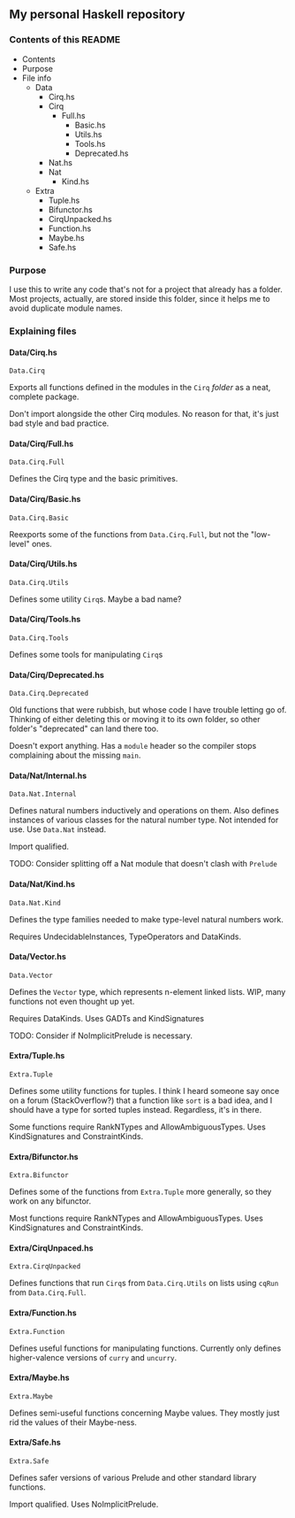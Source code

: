## My personal Haskell repository

### Contents of this README

* Contents
* Purpose
* File info
  * Data
    * Cirq.hs
    * Cirq
      * Full.hs
        * Basic.hs
        * Utils.hs
        * Tools.hs
        * Deprecated.hs
    * Nat.hs
    * Nat
      * Kind.hs
  * Extra
    * Tuple.hs
    * Bifunctor.hs
    * CirqUnpacked.hs
    * Function.hs
    * Maybe.hs
    * Safe.hs

### Purpose

I use this to write any code that's not for a project that already has a folder.
Most projects, actually, are stored inside this folder, since it helps me to avoid duplicate module names.

### Explaining files

#### Data/Cirq.hs

`Data.Cirq`

Exports all functions defined in the modules in the `Cirq` *folder* as a neat, complete package.

Don't import alongside the other Cirq modules.
No reason for that, it's just bad style and bad practice.

#### Data/Cirq/Full.hs

`Data.Cirq.Full`

Defines the Cirq type and the basic primitives.

#### Data/Cirq/Basic.hs

`Data.Cirq.Basic`

Reexports some of the functions from `Data.Cirq.Full`, but not the "low-level" ones.

#### Data/Cirq/Utils.hs

`Data.Cirq.Utils`

Defines some utility `Cirq`s.
Maybe a bad name?

#### Data/Cirq/Tools.hs

`Data.Cirq.Tools`

Defines some tools for manipulating `Cirq`s

#### Data/Cirq/Deprecated.hs

`Data.Cirq.Deprecated`

Old functions that were rubbish, but whose code I have trouble letting go of.
Thinking of either deleting this or moving it to its own folder, so other folder's "deprecated" can land there too.

Doesn't export anything.
Has a `module` header so the compiler stops complaining about the missing `main`.

#### Data/Nat/Internal.hs

`Data.Nat.Internal`

Defines natural numbers inductively and operations on them.
Also defines instances of various classes for the natural number type.
Not intended for use. Use `Data.Nat` instead.

Import qualified.

TODO: Consider splitting off a Nat module that doesn't clash with `Prelude`

#### Data/Nat/Kind.hs

`Data.Nat.Kind`

Defines the type families needed to make type-level natural numbers work.

Requires UndecidableInstances, TypeOperators and DataKinds.

#### Data/Vector.hs

`Data.Vector`

Defines the `Vector` type, which represents n-element linked lists.
WIP, many functions not even thought up yet.

Requires DataKinds.
Uses GADTs and KindSignatures

TODO: Consider if NoImplicitPrelude is necessary.

#### Extra/Tuple.hs

`Extra.Tuple`

Defines some utility functions for tuples.
I think I heard someone say once on a forum (StackOverflow?) that a function like `sort` is a bad idea, and I should have a type for sorted tuples instead. Regardless, it's in there.

Some functions require RankNTypes and AllowAmbiguousTypes.
Uses KindSignatures and ConstraintKinds.

#### Extra/Bifunctor.hs

`Extra.Bifunctor`

Defines some of the functions from `Extra.Tuple` more generally, so they work on any bifunctor.

Most functions require RankNTypes and AllowAmbiguousTypes.
Uses KindSignatures and ConstraintKinds.

#### Extra/CirqUnpaced.hs

`Extra.CirqUnpacked`

Defines functions that run `Cirq`s from `Data.Cirq.Utils` on lists using `cqRun` from `Data.Cirq.Full`.

#### Extra/Function.hs

`Extra.Function`

Defines useful functions for manipulating functions.
Currently only defines higher-valence versions of `curry` and `uncurry`.

#### Extra/Maybe.hs

`Extra.Maybe`

Defines semi-useful functions concerning Maybe values.
They mostly just rid the values of their Maybe-ness.

#### Extra/Safe.hs

`Extra.Safe`

Defines safer versions of various Prelude and other standard library functions.

Import qualified.
Uses NoImplicitPrelude.